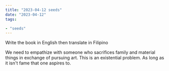 ```yaml
---
title: "2023-04-12 seeds"
date: "2023-04-12"
tags:

- "seeds"
---
```


Write the book in English then translate in Filipino

We need to empathize with someone who sacrifices family and material things in exchange of pursuing art. This is an existential problem. As long as it isn't fame that one aspires to.